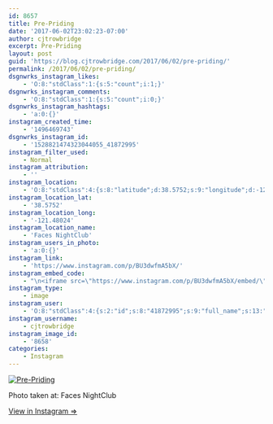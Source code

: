 ```yaml
---
id: 8657
title: Pre-Priding
date: '2017-06-02T23:02:23-07:00'
author: cjtrowbridge
excerpt: Pre-Priding
layout: post
guid: 'https://blog.cjtrowbridge.com/2017/06/02/pre-priding/'
permalink: /2017/06/02/pre-priding/
dsgnwrks_instagram_likes:
    - 'O:8:"stdClass":1:{s:5:"count";i:1;}'
dsgnwrks_instagram_comments:
    - 'O:8:"stdClass":1:{s:5:"count";i:0;}'
dsgnwrks_instagram_hashtags:
    - 'a:0:{}'
instagram_created_time:
    - '1496469743'
dsgnwrks_instagram_id:
    - '1528821474323044055_41872995'
instagram_filter_used:
    - Normal
instagram_attribution:
    - ''
instagram_location:
    - 'O:8:"stdClass":4:{s:8:"latitude";d:38.5752;s:9:"longitude";d:-121.48024;s:4:"name";s:15:"Faces NightClub";s:2:"id";i:346935871;}'
instagram_location_lat:
    - '38.5752'
instagram_location_long:
    - '-121.48024'
instagram_location_name:
    - 'Faces NightClub'
instagram_users_in_photo:
    - 'a:0:{}'
instagram_link:
    - 'https://www.instagram.com/p/BU3dwfmA5bX/'
instagram_embed_code:
    - "\n<iframe src=\"https://www.instagram.com/p/BU3dwfmA5bX/embed/\" width=\"612\" height=\"710\" frameborder=\"0\" scrolling=\"no\" allowtransparency=\"true\" class=\"insta-image-embed\"></iframe>\n"
instagram_type:
    - image
instagram_user:
    - 'O:8:"stdClass":4:{s:2:"id";s:8:"41872995";s:9:"full_name";s:13:"CJ Trowbridge";s:15:"profile_picture";s:96:"https://scontent.cdninstagram.com/t51.2885-19/s150x150/13724650_1188772791164794_142557231_a.jpg";s:8:"username";s:12:"cjtrowbridge";}'
instagram_username:
    - cjtrowbridge
instagram_image_id:
    - '8658'
categories:
    - Instagram
---
```


[![Pre-Priding](https://blog.cjtrowbridge.com/wp-content/uploads/2017/06/1496469743-1-1.jpg)](https://www.instagram.com/p/BU3dwfmA5bX/)

Photo taken at: Faces NightClub

[View in Instagram ⇒](https://www.instagram.com/p/BU3dwfmA5bX/)